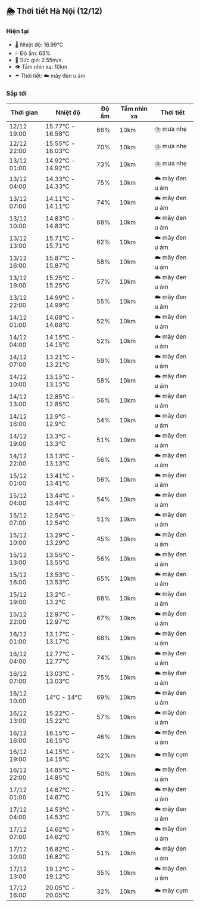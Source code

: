 ## 🌦️ Thời tiết Hà Nội (12/12)

### Hiện tại

- 🌡️ Nhiệt độ: 16.99℃
- 💦 Độ ẩm: 63%
- 💨 Sức gió: 2.55m/s
- 👁️ Tầm nhìn xa: 10km
- ☂️ Thời tiết: ☁️ mây đen u ám

### Sắp tới

| Thời gian | Nhiệt độ | Độ ẩm | Tầm nhìn xa | Thời tiết |
| --- | --- | --- | --- | --- |
| 12/12 19:00 | 15.77℃ - 16.58℃ | 66% | 10km | ⛈️ mưa nhẹ |
| 12/12 22:00 | 15.55℃ - 16.03℃ | 70% | 10km | ⛈️ mưa nhẹ |
| 13/12 01:00 | 14.92℃ - 14.92℃ | 73% | 10km | ⛈️ mưa nhẹ |
| 13/12 04:00 | 14.33℃ - 14.33℃ | 75% | 10km | ☁️ mây đen u ám |
| 13/12 07:00 | 14.11℃ - 14.11℃ | 74% | 10km | ☁️ mây đen u ám |
| 13/12 10:00 | 14.83℃ - 14.83℃ | 68% | 10km | ☁️ mây đen u ám |
| 13/12 13:00 | 15.71℃ - 15.71℃ | 62% | 10km | ☁️ mây đen u ám |
| 13/12 16:00 | 15.87℃ - 15.87℃ | 58% | 10km | ☁️ mây đen u ám |
| 13/12 19:00 | 15.25℃ - 15.25℃ | 57% | 10km | ☁️ mây đen u ám |
| 13/12 22:00 | 14.99℃ - 14.99℃ | 55% | 10km | ☁️ mây đen u ám |
| 14/12 01:00 | 14.68℃ - 14.68℃ | 52% | 10km | ☁️ mây đen u ám |
| 14/12 04:00 | 14.15℃ - 14.15℃ | 52% | 10km | ☁️ mây đen u ám |
| 14/12 07:00 | 13.21℃ - 13.21℃ | 59% | 10km | ☁️ mây đen u ám |
| 14/12 10:00 | 13.15℃ - 13.15℃ | 58% | 10km | ☁️ mây đen u ám |
| 14/12 13:00 | 12.85℃ - 12.85℃ | 56% | 10km | ☁️ mây đen u ám |
| 14/12 16:00 | 12.9℃ - 12.9℃ | 54% | 10km | ☁️ mây đen u ám |
| 14/12 19:00 | 13.3℃ - 13.3℃ | 51% | 10km | ☁️ mây đen u ám |
| 14/12 22:00 | 13.13℃ - 13.13℃ | 56% | 10km | ☁️ mây đen u ám |
| 15/12 01:00 | 13.41℃ - 13.41℃ | 56% | 10km | ☁️ mây đen u ám |
| 15/12 04:00 | 13.44℃ - 13.44℃ | 54% | 10km | ☁️ mây đen u ám |
| 15/12 07:00 | 12.54℃ - 12.54℃ | 51% | 10km | ☁️ mây đen u ám |
| 15/12 10:00 | 13.29℃ - 13.29℃ | 45% | 10km | ☁️ mây đen u ám |
| 15/12 13:00 | 13.55℃ - 13.55℃ | 56% | 10km | ☁️ mây đen u ám |
| 15/12 16:00 | 13.53℃ - 13.53℃ | 65% | 10km | ☁️ mây đen u ám |
| 15/12 19:00 | 13.2℃ - 13.2℃ | 68% | 10km | ☁️ mây đen u ám |
| 15/12 22:00 | 12.97℃ - 12.97℃ | 67% | 10km | ☁️ mây đen u ám |
| 16/12 01:00 | 13.17℃ - 13.17℃ | 68% | 10km | ☁️ mây đen u ám |
| 16/12 04:00 | 12.77℃ - 12.77℃ | 74% | 10km | ☁️ mây đen u ám |
| 16/12 07:00 | 13.03℃ - 13.03℃ | 75% | 10km | ☁️ mây đen u ám |
| 16/12 10:00 | 14℃ - 14℃ | 69% | 10km | ☁️ mây đen u ám |
| 16/12 13:00 | 15.22℃ - 15.22℃ | 57% | 10km | ☁️ mây đen u ám |
| 16/12 16:00 | 16.15℃ - 16.15℃ | 46% | 10km | ☁️ mây đen u ám |
| 16/12 19:00 | 14.15℃ - 14.15℃ | 52% | 10km | ☁️ mây cụm |
| 16/12 22:00 | 14.85℃ - 14.85℃ | 50% | 10km | ☁️ mây đen u ám |
| 17/12 01:00 | 14.67℃ - 14.67℃ | 51% | 10km | ☁️ mây đen u ám |
| 17/12 04:00 | 14.53℃ - 14.53℃ | 57% | 10km | ☁️ mây đen u ám |
| 17/12 07:00 | 14.62℃ - 14.62℃ | 63% | 10km | ☁️ mây đen u ám |
| 17/12 10:00 | 16.82℃ - 16.82℃ | 51% | 10km | ☁️ mây đen u ám |
| 17/12 13:00 | 19.12℃ - 19.12℃ | 35% | 10km | ☁️ mây đen u ám |
| 17/12 16:00 | 20.05℃ - 20.05℃ | 32% | 10km | ☁️ mây cụm |
